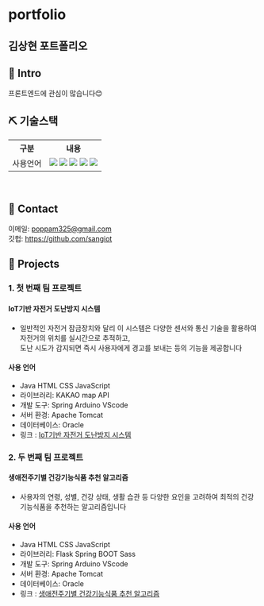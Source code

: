 # portfolio 

## 김상현 포트폴리오

## 📌 Intro

프론트엔드에 관심이 많습니다😊

## ⛏ 기술스택
<table>
    <tr>
        <th>구분</th>
        <th>내용</th>
    </tr>
    <tr>
        <td>사용언어</td>
        <td>
           <img src="https://img.shields.io/badge/Python-3776AB?style=for-the-badge&logo=Python&logoColor=white"/> 
           <img src="https://img.shields.io/badge/Java-007396?style=for-the-badge&logo=java&logoColor=white"/> 
           <img src="https://img.shields.io/badge/javascript-F7DF1E?style=for-the-badge&logo=javascript&logoColor=black">
           <img src="https://img.shields.io/badge/HTML-E34F26?style=for-the-badge&logo=html5&logoColor=white">
           <img src="https://img.shields.io/badge/CSS-1572B6?style=for-the-badge&logo=css3&logoColor=white">
        </td>
    </tr> 
</table>
<br>

## 📌 Contact
이메일: poppam325@gmail.com
<br>깃헙: https://github.com/sangiot

## 📌 Projects

### 1. 첫 번째 팀 프로젝트
#### IoT기반 자전거 도난방지 시스템

* 일반적인 자전거 잠금장치와 달리 이 시스템은 다양한 센서와 통신 기술을 활용하여 자전거의 위치를 실시간으로 추적하고, <br>
도난 시도가 감지되면 즉시 사용자에게 경고를 보내는 등의 기능을 제공합니다<br>

#### 사용 언어
* Java HTML CSS JavaScript<br>
* 라이브러리: KAKAO map API<br>
* 개발 도구: Spring Arduino VScode<br>
* 서버 환경: Apache Tomcat<br>
* 데이터베이스: Oracle<br>
* 링크 : [IoT기반 자전거 도난방지 시스템](https://github.com/2023-SMHRD-KDT-IOT-4/Repo)



### 2. 두 번째 팀 프로젝트

####  생애전주기별 건강기능식품 추천 알고리즘 

* 사용자의 연령, 성별, 건강 상태, 생활 습관 등 다양한 요인을 고려하여 최적의 건강기능식품을 추천하는 알고리즘입니다

#### 사용 언어
* Java HTML CSS JavaScript<br>
* 라이브러리: Flask Spring BOOT Sass 
* 개발 도구: Spring Arduino VScode<br>
* 서버 환경: Apache Tomcat<br>
* 데이터베이스: Oracle<br>
* 링크 : [생애전주기별 건강기능식품 추천 알고리즘](https://github.com/2023-SMHRD-KDT-IOT-4/yeahaRepo)


<br>
<br>



